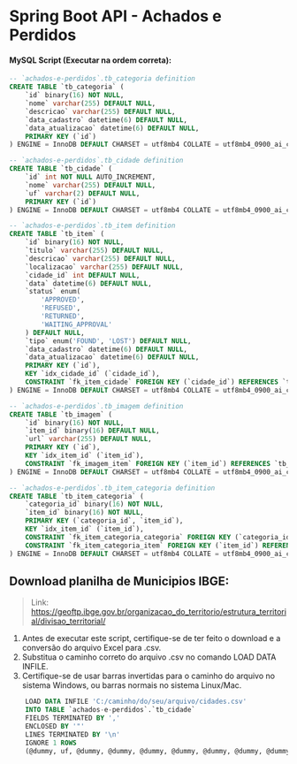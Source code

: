 # Spring Boot API - Achados e Perdidos

#### MySQL Script (Executar na ordem correta):

```sql
-- `achados-e-perdidos`.tb_categoria definition
CREATE TABLE `tb_categoria` (
	`id` binary(16) NOT NULL,
	`nome` varchar(255) DEFAULT NULL,
	`descricao` varchar(255) DEFAULT NULL,
	`data_cadastro` datetime(6) DEFAULT NULL,
	`data_atualizacao` datetime(6) DEFAULT NULL,
	PRIMARY KEY (`id`)
) ENGINE = InnoDB DEFAULT CHARSET = utf8mb4 COLLATE = utf8mb4_0900_ai_ci;

-- `achados-e-perdidos`.tb_cidade definition
CREATE TABLE `tb_cidade` (
	`id` int NOT NULL AUTO_INCREMENT,
	`nome` varchar(255) DEFAULT NULL,
	`uf` varchar(2) DEFAULT NULL,
	PRIMARY KEY (`id`)
) ENGINE = InnoDB DEFAULT CHARSET = utf8mb4 COLLATE = utf8mb4_0900_ai_ci;

-- `achados-e-perdidos`.tb_item definition
CREATE TABLE `tb_item` (
	`id` binary(16) NOT NULL,
	`titulo` varchar(255) DEFAULT NULL,
	`descricao` varchar(255) DEFAULT NULL,
	`localizacao` varchar(255) DEFAULT NULL,
	`cidade_id` int DEFAULT NULL,
	`data` datetime(6) DEFAULT NULL,
	`status` enum(
		'APPROVED',
		'REFUSED',
		'RETURNED',
		'WAITING_APPROVAL'
	) DEFAULT NULL,
	`tipo` enum('FOUND', 'LOST') DEFAULT NULL,
	`data_cadastro` datetime(6) DEFAULT NULL,
	`data_atualizacao` datetime(6) DEFAULT NULL,
	PRIMARY KEY (`id`),
	KEY `idx_cidade_id` (`cidade_id`),
	CONSTRAINT `fk_item_cidade` FOREIGN KEY (`cidade_id`) REFERENCES `tb_cidade` (`id`)
) ENGINE = InnoDB DEFAULT CHARSET = utf8mb4 COLLATE = utf8mb4_0900_ai_ci;

-- `achados-e-perdidos`.tb_imagem definition
CREATE TABLE `tb_imagem` (
	`id` binary(16) NOT NULL,
	`item_id` binary(16) DEFAULT NULL,
	`url` varchar(255) DEFAULT NULL,
	PRIMARY KEY (`id`),
	KEY `idx_item_id` (`item_id`),
	CONSTRAINT `fk_imagem_item` FOREIGN KEY (`item_id`) REFERENCES `tb_item` (`id`)
) ENGINE = InnoDB DEFAULT CHARSET = utf8mb4 COLLATE = utf8mb4_0900_ai_ci;

-- `achados-e-perdidos`.tb_item_categoria definition
CREATE TABLE `tb_item_categoria` (
	`categoria_id` binary(16) NOT NULL,
	`item_id` binary(16) NOT NULL,
	PRIMARY KEY (`categoria_id`, `item_id`),
	KEY `idx_item_id` (`item_id`),
	CONSTRAINT `fk_item_categoria_categoria` FOREIGN KEY (`categoria_id`) REFERENCES `tb_categoria` (`id`),
	CONSTRAINT `fk_item_categoria_item` FOREIGN KEY (`item_id`) REFERENCES `tb_item` (`id`)
) ENGINE = InnoDB DEFAULT CHARSET = utf8mb4 COLLATE = utf8mb4_0900_ai_ci;
```

## Download planilha de Municipios IBGE:

> Link: https://geoftp.ibge.gov.br/organizacao_do_territorio/estrutura_territorial/divisao_territorial/

1. Antes de executar este script, certifique-se de ter feito o download e a conversão do arquivo Excel para .csv.
2. Substitua o caminho correto do arquivo .csv no comando LOAD DATA INFILE.
3. Certifique-se de usar barras invertidas para o caminho do arquivo no sistema Windows, ou barras normais no sistema
   Linux/Mac.

```sql
    LOAD DATA INFILE 'C:/caminho/do/seu/arquivo/cidades.csv'
    INTO TABLE `achados-e-perdidos`.`tb_cidade`
    FIELDS TERMINATED BY ','
    ENCLOSED BY '"'
    LINES TERMINATED BY '\n'
    IGNORE 1 ROWS
    (@dummy, uf, @dummy, @dummy, @dummy, @dummy, @dummy, @dummy, @dummy, @dummy, @dummy, @dummy, nome);
```

